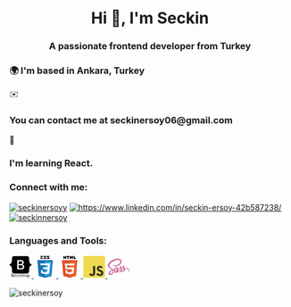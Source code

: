 <h1 align="center">Hi 👋, I'm Seckin</h1>
<h3 align="center">A passionate frontend developer from Turkey</h3>

<h3 align="left"> 🌍 I'm based in Ankara, Turkey </h3>
✉️ <h3 align="left">You can contact me at seckinersoy06@gmail.com</h3>
🧠 <h3 align="left"> I'm learning React.</h3>

<h3 align="left">Connect with me:</h3>
<p align="left">
<a href="https://twitter.com/seckinersoyy" target="blank"><img align="center" src="https://raw.githubusercontent.com/rahuldkjain/github-profile-readme-generator/master/src/images/icons/Social/twitter.svg" alt="seckinersoyy" height="30" width="40" /></a>
<a href="https://linkedin.com/in/https://www.linkedin.com/in/seckin-ersoy-42b587238/" target="blank"><img align="center" src="https://raw.githubusercontent.com/rahuldkjain/github-profile-readme-generator/master/src/images/icons/Social/linked-in-alt.svg" alt="https://www.linkedin.com/in/seckin-ersoy-42b587238/" height="30" width="40" /></a>
<a href="https://instagram.com/seckinnersoy" target="blank"><img align="center" src="https://raw.githubusercontent.com/rahuldkjain/github-profile-readme-generator/master/src/images/icons/Social/instagram.svg" alt="seckinnersoy" height="30" width="40" /></a>
</p>

<h3 align="left">Languages and Tools:</h3>
<p align="left"> <a href="https://getbootstrap.com" target="_blank" rel="noreferrer"> <img src="https://raw.githubusercontent.com/devicons/devicon/master/icons/bootstrap/bootstrap-plain-wordmark.svg" alt="bootstrap" width="40" height="40"/> </a> <a href="https://www.w3schools.com/css/" target="_blank" rel="noreferrer"> <img src="https://raw.githubusercontent.com/devicons/devicon/master/icons/css3/css3-original-wordmark.svg" alt="css3" width="40" height="40"/> </a> <a href="https://www.w3.org/html/" target="_blank" rel="noreferrer"> <img src="https://raw.githubusercontent.com/devicons/devicon/master/icons/html5/html5-original-wordmark.svg" alt="html5" width="40" height="40"/> </a> <a href="https://developer.mozilla.org/en-US/docs/Web/JavaScript" target="_blank" rel="noreferrer"> <img src="https://raw.githubusercontent.com/devicons/devicon/master/icons/javascript/javascript-original.svg" alt="javascript" width="40" height="40"/> </a> <a href="https://sass-lang.com" target="_blank" rel="noreferrer"> <img src="https://raw.githubusercontent.com/devicons/devicon/master/icons/sass/sass-original.svg" alt="sass" width="40" height="40"/> </a> </p>


<p><img align="center" src="https://github-readme-stats.vercel.app/api/top-langs?username=seckinersoy&show_icons=true&locale=en&layout=compact" alt="seckinersoy" /></p>


